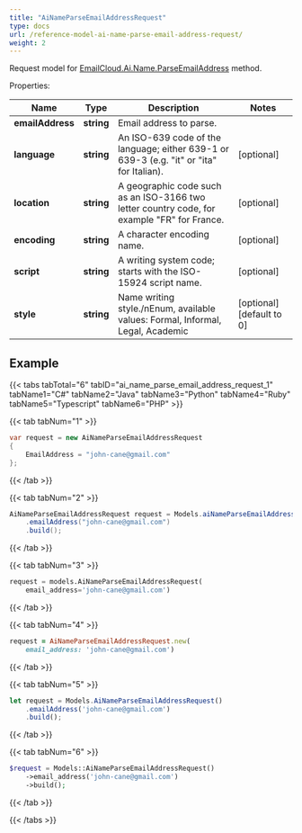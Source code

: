 ```yaml
---
title: "AiNameParseEmailAddressRequest"
type: docs
url: /reference-model-ai-name-parse-email-address-request/
weight: 2
---
```


Request model for [EmailCloud.Ai.Name.ParseEmailAddress](/email/reference-ai-name-api/#parseemailaddress) method.

Properties:

Name | Type | Description | Notes
---- | ---- | ----------- | -----
**emailAddress** |**string**|Email address to parse. |
**language** |**string**|An ISO-639 code of the language; either 639-1 or 639-3 (e.g. \"it\" or \"ita\" for Italian).              |[optional] 
**location** |**string**|A geographic code such as an ISO-3166 two letter country code, for example \"FR\" for France.              |[optional] 
**encoding** |**string**|A character encoding name. |[optional] 
**script** |**string**|A writing system code; starts with the ISO-15924 script name. |[optional] 
**style** |**string**|Name writing style./nEnum, available values: Formal, Informal, Legal, Academic |[optional] [default to 0]

## Example

{{< tabs tabTotal="6" tabID="ai_name_parse_email_address_request_1" tabName1="C#" tabName2="Java" tabName3="Python" tabName4="Ruby" tabName5="Typescript" tabName6="PHP" >}}

{{< tab tabNum="1" >}}

```csharp
var request = new AiNameParseEmailAddressRequest
{ 
    EmailAddress = "john-cane@gmail.com"
};
```

{{< /tab >}}

{{< tab tabNum="2" >}}

```java
AiNameParseEmailAddressRequest request = Models.aiNameParseEmailAddressRequest()
    .emailAddress("john-cane@gmail.com")
    .build();
```

{{< /tab >}}

{{< tab tabNum="3" >}}

```python
request = models.AiNameParseEmailAddressRequest(
    email_address='john-cane@gmail.com')
```

{{< /tab >}}

{{< tab tabNum="4" >}}

```ruby
request = AiNameParseEmailAddressRequest.new(
    email_address: 'john-cane@gmail.com')
```

{{< /tab >}}

{{< tab tabNum="5" >}}

```typescript
let request = Models.AiNameParseEmailAddressRequest()
    .emailAddress('john-cane@gmail.com')
    .build();
```

{{< /tab >}}

{{< tab tabNum="6" >}}

```php
$request = Models::AiNameParseEmailAddressRequest()
    ->email_address('john-cane@gmail.com')
    ->build();
```

{{< /tab >}}

{{< /tabs >}}

